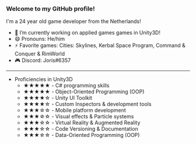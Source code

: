 ### Welcome to my GitHub profile!
I'm a 24 year old game developer from the Netherlands!

- 🔭 I’m currently working on applied games games in Unity3D!
- 😄 Pronouns: He/him
- ⚡ Favorite games: Cities: Skylines, Kerbal Space Program, Command & Conquer & RimWorld
- 🎮 Discord: Joris#6357

---

- Proficiencies in Unity3D
  - ★★★★★ - C# programming skills
  - ★★★★★ - Object-Oriented Programming (OOP)
  - ★★★★☆ - Unity UI Toolkit
  - ★★★★☆ - Custom Inspectors & development tools
  - ★★★☆☆ - Mobile platform development
  - ★★★☆☆ - Visual effects & Particle systems
  - ★★★☆☆ - Virtual Reality & Augmented Reality
  - ★★★☆☆ - Code Versioning & Documentation
  - ★★★☆☆ - Data-Oriented Programming (OOP)

